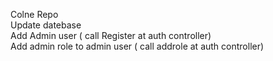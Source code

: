 Colne Repo <br>
Update datebase <br>
Add Admin user ( call Register at auth controller) <br>
Add admin role to admin user ( call addrole at auth controller) <br>


